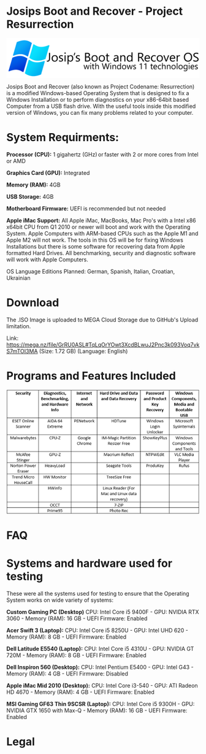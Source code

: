 # Josips Boot and Recover - Project Resurrection

<p align="center">
<img align="center" src="img/Josips Boot and Recover OS logo.png" width="900">
</p>


Josips Boot and Recover (also known as Project Codename: Resurrection) is a modified Windows-based Operating System that is designed to fix a Windows Installation or to perform diagnostics on your x86-64bit based Computer from a USB flash drive. With the useful tools inside this modified version of Windows, you can fix many problems related to your computer. 

# System Requirments:

**Processor (CPU):** 1 gigahertz (GHz) or faster with 2 or more cores from Intel or AMD 

**Graphics Card (GPU):** Integrated

**Memory (RAM):** 4GB 

**USB Storage:** 4GB

**Motherboard Firmware:** UEFI is recommended but not needed

**Apple iMac Support:** All Apple iMac, MacBooks, Mac Pro's with a Intel x86 x64bit CPU from Q1 2010 or newer will boot and work with the Operating System.
Apple Computers with ARM-based CPUs such as the Apple M1 and Apple M2 will not work. The tools in this OS will be for fixing Windows Installations but there is some software for recovering data from Apple formatted Hard Drives. All benchmarking, security and diagnostic software will work with Apple Computers.

OS Language Editions Planned: German, Spanish, Italian, Croatian, Ukrainian

# Download

The .ISO Image is uploaded to MEGA Cloud Storage due to GitHub's Upload limitation.

Link: https://mega.nz/file/GrRU0ASL#TqLqOrYOwt3XcdBLwuJ2Pnc3k093Voq7vkS7mTOI3MA  (Size: 1.72 GB) (Language: English)

# Programs and Features Included

<p align="center">
<img align="center" src="img/Screenshot 2023-02-08 211642.png" width="900">
</p>

# FAQ



# Systems and hardware used for testing

These were all the systems used for testing to ensure that the Operating System works on wide variety of systems:

**Custom Gaming PC (Desktop)** CPU: Intel Core i5 9400F - GPU: NVIDIA RTX 3060 - Memory (RAM): 16 GB - UEFI Firmware: Enabled

**Acer Swift 3 (Laptop):** CPU: Intel Core i5 8250U - GPU: Intel UHD 620 - Memory (RAM): 8 GB - UEFI Firmware: Enabled

**Dell Latitude E5540 (Laptop):** CPU: Intel Core i5 4310U - GPU: NVIDIA GT 720M - Memory (RAM): 8 GB - UEFI Firmware: Enabled

**Dell Inspiron 560 (Desktop):** CPU: Intel Pentium E5400 - GPU: Intel G43 - Memory (RAM): 4 GB - UEFI Firmware: Disabled

**Apple iMac Mid 2010 (Desktop):** CPU: Intel Core i3-540 - GPU: ATI Radeon HD 4670 - Memory (RAM): 4 GB - UEFI Firmware: Enabled

**MSI Gaming GF63 Thin 9SCSR (Laptop):** CPU: Intel Core i5 9300H - GPU: NVIDIA GTX 1650 with Max-Q - Memory (RAM): 16 GB - UEFI Firmware: Enabled


# Legal










